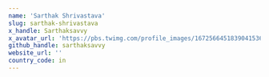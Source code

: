 ```yaml
---
name: 'Sarthak Shrivastava'
slug: sarthak-shrivastava
x_handle: Sarthaksavvy
x_avatar_url: 'https://pbs.twimg.com/profile_images/1672566451839041536/T3aeMJur_200x200.png'
github_handle: sarthaksavvy
website_url: ''
country_code: in
---
```

